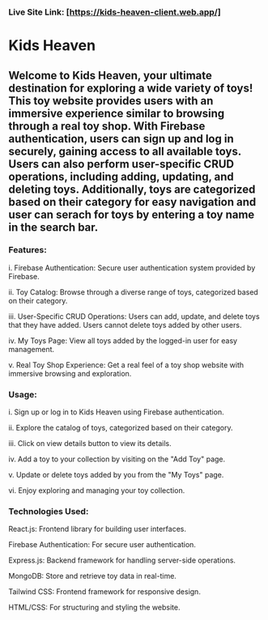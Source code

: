 

### Live Site Link: [https://kids-heaven-client.web.app/]

# Kids Heaven
## Welcome to Kids Heaven, your ultimate destination for exploring a wide variety of toys! This toy website provides users with an immersive experience similar to browsing through a real toy shop. With Firebase authentication, users can sign up and log in securely, gaining access to all available toys. Users can also perform user-specific CRUD operations, including adding, updating, and deleting toys. Additionally, toys are categorized based on their category for easy navigation and user can serach for toys by entering a toy name in the search bar.

### Features:
i. Firebase Authentication: Secure user authentication system provided by Firebase.

ii. Toy Catalog: Browse through a diverse range of toys, categorized based on their category.

iii. User-Specific CRUD Operations: Users can add, update, and delete toys that they have added. Users cannot delete toys added by other users.

iv. My Toys Page: View all toys added by the logged-in user for easy management.

v. Real Toy Shop Experience: Get a real feel of a toy shop website with immersive browsing and exploration.

### Usage:

i. Sign up or log in to Kids Heaven using Firebase authentication.

ii. Explore the catalog of toys, categorized based on their category.

iii. Click on view details button to view its details.

iv. Add a toy to your collection by visiting on the "Add Toy" page.

v. Update or delete toys added by you from the "My Toys" page.

vi. Enjoy exploring and managing your toy collection.

### Technologies Used:

React.js: Frontend library for building user interfaces.

Firebase Authentication: For secure user authentication.

Express.js: Backend framework for handling server-side operations.

MongoDB: Store and retrieve toy data in real-time.

Tailwind CSS: Frontend framework for responsive design.

HTML/CSS: For structuring and styling the website.


